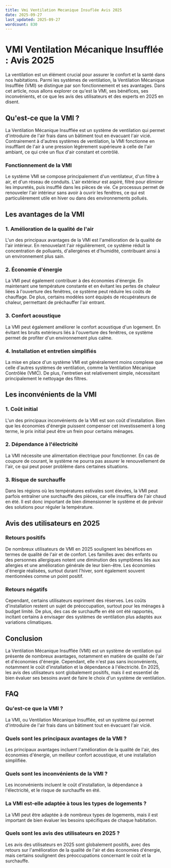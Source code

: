 ```yaml
---
title: Vmi Ventilation Mecanique Insuflée Avis 2025
date: 2025-09-27
last_updated: 2025-09-27
wordcount: 830
---
```


# VMI Ventilation Mécanique Insufflée : Avis 2025

La ventilation est un élément crucial pour assurer le confort et la santé dans nos habitations. Parmi les systèmes de ventilation, la Ventilation Mécanique Insufflée (VMI) se distingue par son fonctionnement et ses avantages. Dans cet article, nous allons explorer ce qu'est la VMI, ses bénéfices, ses inconvénients, et ce que les avis des utilisateurs et des experts en 2025 en disent.

## Qu'est-ce que la VMI ?

La Ventilation Mécanique Insufflée est un système de ventilation qui permet d'introduire de l'air frais dans un bâtiment tout en évacuant l'air vicié. Contrairement à d'autres systèmes de ventilation, la VMI fonctionne en insufflant de l'air à une pression légèrement supérieure à celle de l'air ambiant, ce qui crée un flux d'air constant et contrôlé.

### Fonctionnement de la VMI

Le système VMI se compose principalement d'un ventilateur, d'un filtre à air, et d'un réseau de conduits. L'air extérieur est aspiré, filtré pour éliminer les impuretés, puis insufflé dans les pièces de vie. Ce processus permet de renouveler l'air intérieur sans avoir à ouvrir les fenêtres, ce qui est particulièrement utile en hiver ou dans des environnements pollués.

## Les avantages de la VMI

### 1. Amélioration de la qualité de l'air

L'un des principaux avantages de la VMI est l'amélioration de la qualité de l'air intérieur. En renouvelant l'air régulièrement, ce système réduit la concentration de polluants, d'allergènes et d'humidité, contribuant ainsi à un environnement plus sain.

### 2. Économie d'énergie

La VMI peut également contribuer à des économies d'énergie. En maintenant une température constante et en évitant les pertes de chaleur liées à l'ouverture des fenêtres, ce système peut réduire les coûts de chauffage. De plus, certains modèles sont équipés de récupérateurs de chaleur, permettant de préchauffer l'air entrant.

### 3. Confort acoustique

La VMI peut également améliorer le confort acoustique d'un logement. En évitant les bruits extérieurs liés à l'ouverture des fenêtres, ce système permet de profiter d'un environnement plus calme.

### 4. Installation et entretien simplifiés

La mise en place d'un système VMI est généralement moins complexe que celle d'autres systèmes de ventilation, comme la Ventilation Mécanique Contrôlée (VMC). De plus, l'entretien est relativement simple, nécessitant principalement le nettoyage des filtres.

## Les inconvénients de la VMI

### 1. Coût initial

L'un des principaux inconvénients de la VMI est son coût d'installation. Bien que les économies d'énergie puissent compenser cet investissement à long terme, le prix initial peut être un frein pour certains ménages.

### 2. Dépendance à l'électricité

La VMI nécessite une alimentation électrique pour fonctionner. En cas de coupure de courant, le système ne pourra pas assurer le renouvellement de l'air, ce qui peut poser problème dans certaines situations.

### 3. Risque de surchauffe

Dans les régions où les températures estivales sont élevées, la VMI peut parfois entraîner une surchauffe des pièces, car elle insufflera de l'air chaud en été. Il est donc important de bien dimensionner le système et de prévoir des solutions pour réguler la température.

## Avis des utilisateurs en 2025

### Retours positifs

De nombreux utilisateurs de VMI en 2025 soulignent les bénéfices en termes de qualité de l'air et de confort. Les familles avec des enfants ou des personnes allergiques notent une diminution des symptômes liés aux allergies et une amélioration générale de leur bien-être. Les économies d'énergie réalisées, surtout durant l'hiver, sont également souvent mentionnées comme un point positif.

### Retours négatifs

Cependant, certains utilisateurs expriment des réserves. Les coûts d'installation restent un sujet de préoccupation, surtout pour les ménages à budget limité. De plus, des cas de surchauffe en été ont été rapportés, incitant certains à envisager des systèmes de ventilation plus adaptés aux variations climatiques.

## Conclusion

La Ventilation Mécanique Insufflée (VMI) est un système de ventilation qui présente de nombreux avantages, notamment en matière de qualité de l'air et d'économies d'énergie. Cependant, elle n'est pas sans inconvénients, notamment le coût d'installation et la dépendance à l'électricité. En 2025, les avis des utilisateurs sont globalement positifs, mais il est essentiel de bien évaluer ses besoins avant de faire le choix d'un système de ventilation.

## FAQ

### Qu'est-ce que la VMI ?

La VMI, ou Ventilation Mécanique Insufflée, est un système qui permet d'introduire de l'air frais dans un bâtiment tout en évacuant l'air vicié.

### Quels sont les principaux avantages de la VMI ?

Les principaux avantages incluent l'amélioration de la qualité de l'air, des économies d'énergie, un meilleur confort acoustique, et une installation simplifiée.

### Quels sont les inconvénients de la VMI ?

Les inconvénients incluent le coût d'installation, la dépendance à l'électricité, et le risque de surchauffe en été.

### La VMI est-elle adaptée à tous les types de logements ?

La VMI peut être adaptée à de nombreux types de logements, mais il est important de bien évaluer les besoins spécifiques de chaque habitation.

### Quels sont les avis des utilisateurs en 2025 ?

Les avis des utilisateurs en 2025 sont globalement positifs, avec des retours sur l'amélioration de la qualité de l'air et des économies d'énergie, mais certains soulignent des préoccupations concernant le coût et la surchauffe.